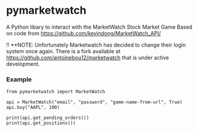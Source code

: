 # pymarketwatch
A Python libary to interact with the MarketWatch Stock Market Game
Based on code from https://github.com/kevindong/MarketWatch_API/


‼️ **NOTE: Unfortunately Marketwatch has decided to change their login system once again. There is a fork available at https://github.com/antoinebou12/marketwatch that is under active development.

### Example
```
from pymarketwatch import MarketWatch

api = MarketWatch("email", "password", "game-name-from-url", True)
api.buy("AAPL", 100)

print(api.get_pending_orders())
print(api.get_positions())

```
